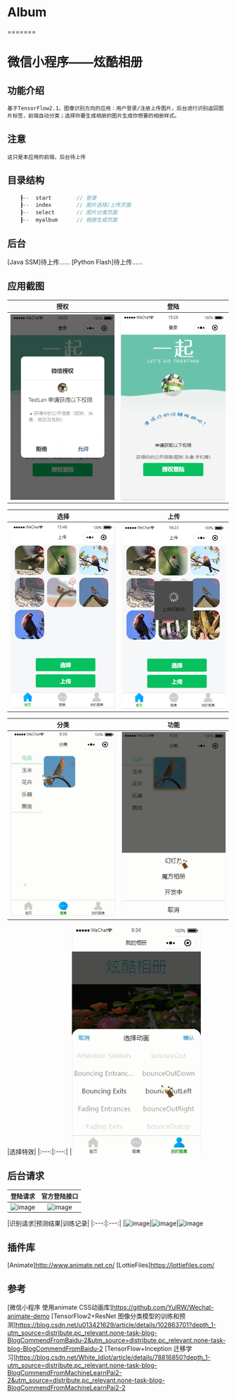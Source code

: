 # Album
=======
# 微信小程序——炫酷相册


## 功能介绍
    基于TensorFlow2.1，图像识别方向的应用：用户登录/注册上传图片，后台进行识别返回图片标签，前端自动分类；选择你要生成相册的图片生成你想要的相册样式。

## 注意
    这只是本应用的前端，后台待上传

## 目录结构
```c
    ┠--  start        // 登录
    ┠--  index        // 图片选择/上传页面
    ┠--  select       // 图片分类页面
    ┠--  myalbum      // 相册生成页面

```

## 后台
[Java SSM]待上传……
[Python Flash]待上传……

## 应用截图
|授权|登陆|
|:---:|:---:|
|![image](https://github.com/AsamuQ/Album/blob/master/images/screenshot/grant.png)|![image](https://github.com/AsamuQ/Album/blob/master/images/screenshot/login.png)

|选择|上传|
|:---:|:---:|
|![image](https://github.com/AsamuQ/Album/blob/master/images/screenshot/select.png)|![image](https://github.com/AsamuQ/Album/blob/master/images/screenshot/uploading.png)

|分类|功能|
|:---:|:---:|
|![image](https://github.com/AsamuQ/Album/blob/master/images/screenshot/classify.png)|![image](https://github.com/AsamuQ/Album/blob/master/images/screenshot/selectfunction.png)

|选择特效|
|:---:|:---:|
|![image](https://github.com/AsamuQ/Album/blob/master/images/screenshot/album.png)

## 后台请求
|登陆请求|官方登陆接口|
|:---:|:---:|
|![image](https://github.com/AsamuQ/HomeJob/blob/master/ScreenShot/login_request.png)|![image](https://github.com/AsamuQ/HomeJob/blob/master/ScreenShot/wechatsns.png)

|识别请求|预测结果|训练记录|
|:---:|:---:|
|![image](https://github.com/AsamuQ/HomeJob/blob/master/ScreenShot/classify_request.png)|![image](https://github.com/AsamuQ/HomeJob/blob/master/ScreenShot/predict.png)|![image](https://github.com/AsamuQ/HomeJob/blob/master/ScreenShot/graph.png)

## 插件库
[Animate]http://www.animate.net.cn/
[LottieFiles]https://lottiefiles.com/

## 参考
[微信小程序 使用animate CSS动画库]https://github.com/YulRW/Wechat-animate-demo
[TensorFlow2+ResNet 图像分类模型的训练和预测]https://blog.csdn.net/u013421629/article/details/102863701?depth_1-utm_source=distribute.pc_relevant.none-task-blog-BlogCommendFromBaidu-2&utm_source=distribute.pc_relevant.none-task-blog-BlogCommendFromBaidu-2
[TensorFlow+Inception 迁移学习]https://blog.csdn.net/White_Idiot/article/details/78816850?depth_1-utm_source=distribute.pc_relevant.none-task-blog-BlogCommendFromMachineLearnPai2-2&utm_source=distribute.pc_relevant.none-task-blog-BlogCommendFromMachineLearnPai2-2
